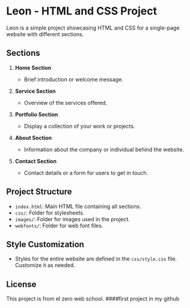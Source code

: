 # Leon - HTML and CSS Project

Leon is a simple project showcasing HTML and CSS for a single-page website with different sections.

## Sections

1. **Home Section**
   - Brief introduction or welcome message.

2. **Service Section**
   - Overview of the services offered.

3. **Portfolio Section**
   - Display a collection of your work or projects.

4. **About Section**
   - Information about the company or individual behind the website.

5. **Contact Section**
   - Contact details or a form for users to get in touch.

## Project Structure

- `index.html`: Main HTML file containing all sections.
- `css/`: Folder for stylesheets.
- `images/`: Folder for images used in the project.
- `webfonts/`: Folder for web font files.


## Style Customization

- Styles for the entire website are defined in the `css/style.css` file. Customize it as needed.

## License

This project is from el zero web school.
####first project in my github
